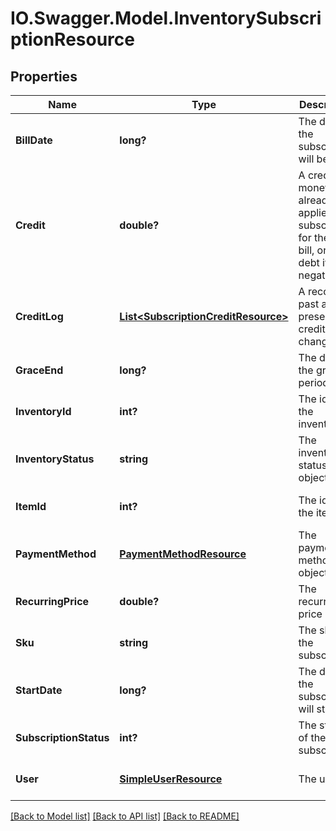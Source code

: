 # IO.Swagger.Model.InventorySubscriptionResource
## Properties

Name | Type | Description | Notes
------------ | ------------- | ------------- | -------------
**BillDate** | **long?** | The date the subscription will be billed | [optional] [default to null]
**Credit** | **double?** | A credit of money already applied to a subscription for the next bill, or a debt if negative | [optional] [default to null]
**CreditLog** | [**List&lt;SubscriptionCreditResource&gt;**](SubscriptionCreditResource.md) | A record of past and present credit/debt changes | [optional] [default to null]
**GraceEnd** | **long?** | The date the grace period ends | [optional] [default to null]
**InventoryId** | **int?** | The id of the inventory | [optional] [default to null]
**InventoryStatus** | **string** | The inventory status object | [optional] [default to null]
**ItemId** | **int?** | The id of the item | [optional] [default to null]
**PaymentMethod** | [**PaymentMethodResource**](PaymentMethodResource.md) | The payment method object | [optional] [default to null]
**RecurringPrice** | **double?** | The recurring price | [optional] [default to null]
**Sku** | **string** | The sku of the subscription | [optional] [default to null]
**StartDate** | **long?** | The date the subscription will start | [optional] [default to null]
**SubscriptionStatus** | **int?** | The status of the subscription | [optional] [default to null]
**User** | [**SimpleUserResource**](SimpleUserResource.md) | The user | [optional] [default to null]

[[Back to Model list]](../README.md#documentation-for-models) [[Back to API list]](../README.md#documentation-for-api-endpoints) [[Back to README]](../README.md)

